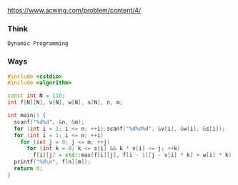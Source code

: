 https://www.acwing.com/problem/content/4/

### Think
```
Dynamic Programming
```

### Ways
```C++
#include <cstdio>
#include <algorithm>

const int N = 110;
int f[N][N], v[N], w[N], s[N], n, m;

int main() {
  scanf("%d%d", &n, &m);
  for (int i = 1; i <= n; ++i) scanf("%d%d%d", &v[i], &w[i], &s[i]);
  for (int i = 1; i <= n; ++i)
    for (int j = 0; j <= m; ++j)
      for (int k = 0; k <= s[i] && k * v[i] <= j; ++k)
        f[i][j] = std::max(f[i][j], f[i - 1][j - v[i] * k] + w[i] * k);
  printf("%d\n", f[n][m]);
  return 0;
}
```
